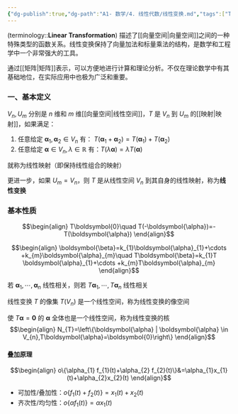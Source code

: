 ```yaml
---
{"dg-publish":true,"dg-path":"A1- 数学/4. 线性代数/线性变换.md","tags":["Transform","Linear"],"aliases":["叠加原理"],"permalink":"/A1- 数学/4. 线性代数/线性变换/","dgPassFrontmatter":true,"noteIcon":"","created":"2024-06-02T16:12:07.000+08:00","updated":"2025-08-03T22:55:17.787+08:00"}
---
```



(terminology::**Linear Transformation**)
描述了[[向量空间\|向量空间]]之间的一种特殊类型的函数关系。线性变换保持了向量加法和标量乘法的结构，是数学和工程学中一个非常强大的工具。

通过[[矩阵\|矩阵]]表示，可以方便地进行计算和理论分析。不仅在理论数学中有其基础地位，在实际应用中也极为广泛和重要。

### 一、基本定义
$V_{n},U_{m}$ 分别是 $n$ 维和 $m$ 维[[向量空间\|线性空间]]，$T$ 是 $V_{n}$ 到 $U_{m}$ 的[[映射\|映射]]，如果满足：
1. 任意给定 $\boldsymbol{\alpha}_{1},\boldsymbol{\alpha}_{2}\in V_{n}$ 有： $T(\boldsymbol{\alpha}_{1}+\boldsymbol{\alpha}_{2})=T(\boldsymbol{\alpha}_{1})+T(\boldsymbol{\alpha}_{2})$
2. 任意给定 $\boldsymbol{\alpha} \in V_{n},\lambda \in \mathbb{R}$ 有：$T(\lambda\boldsymbol{\alpha})=\lambda T(\boldsymbol{\alpha })$

就称为线性映射（即保持线性组合的映射）

更进一步，如果 $U_{m}=V_{n}$，则 $T$ 是从线性空间 $V_{n}$ 到其自身的线性映射，称为**线性变换**


### 基本性质
$$\begin{align}
T\boldsymbol{0}\quad T(-\boldsymbol{\alpha})=-T(\boldsymbol{\alpha})
\end{align}$$

$$\begin{align}
\boldsymbol{\beta}=k_{1}\boldsymbol{\alpha}_{1}+\cdots +k_{m}\boldsymbol{\alpha}_{m}\quad  T\boldsymbol{\beta}=k_{1}T \boldsymbol{\alpha}_{1}+\cdots +k_{m}T\boldsymbol{\alpha}_{m}
\end{align}$$

若 $\boldsymbol{\alpha}_{1},\cdots,\boldsymbol{\alpha}_{n}$ 线性相关，则若 $T\boldsymbol{\alpha}_{1},\cdots,T\boldsymbol{\alpha}_{n}$ 线性相关

线性变换 $T$ 的像集 $T(V_{n})$ 是一个线性空间，称为线性变换的像空间

使 $T\boldsymbol{\alpha}=\boldsymbol{0}$ 的 $\boldsymbol{\alpha}$ 全体也是一个线性空间，称为线性变换的核
$$\begin{align}
N_{T}=\left\{\boldsymbol{\alpha} | \boldsymbol{\alpha} \in V_{n},T\boldsymbol{\alpha}=\boldsymbol{0}\right\}
\end{align}$$


#### 叠加原理
$$\begin{align}
o\{\alpha_{1} f_{1}(t)+\alpha_{2} f_{2}(t)\}&=\alpha_{1}x_{1}(t)+\alpha_{2}x_{2}(t)
\end{align}$$

- 可加性/叠加性：$o\{f_{1}(t)+f_{2}(t)\}=x_{1}(t)+x_{2}(t)$
- 齐次性/均匀性：$o\{\alpha f_{1}(t)\}=\alpha x_{1}(t)$


 